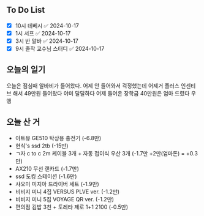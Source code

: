 ## To Do List
- [x] 10시 데베시 ✅ 2024-10-17
- [x] 1시 서프 ✅ 2024-10-17
- [x] 3시 반 알바 ✅ 2024-10-17
- [x] 9시 졸작 교수님 스터디 ✅ 2024-10-17

## 오늘의 일기
오늘은 점심때 알바비가 들어왔다.
어제 안 들어와서 걱정했는데 어제거 플러스 인센티브 해서 49만원 들어왔다 야미 달달하다
어제 들어온 장학금 40만원은 엄마 드렸다 우앵

## 오늘 산 거
- 아트뮤 GE510 탁상용 충전기 (-6.8만)
- 현식's ssd 2tb (-15만)
- ㄱ자 c to c 2m 케이블 3개 + 자동 접이식 우산 3개 (-1.7만 +2만(엄마돈) = +0.3만)
- AX210 무선 랜카드 (-1.7만)
- ssd 도킹 스테이션 (-1.6만)
- 샤오미 미지아 드라이버 세트 (-1.9만)
- 비비지 미니 4집 VERSUS PLVE ver. (-1.2만)
- 비비지 미니 5집 VOYAGE QR ver. (-1.2만)
- 편의점 김밥 3천 + 토레타 제로 1+1 2100 (-0.5만)